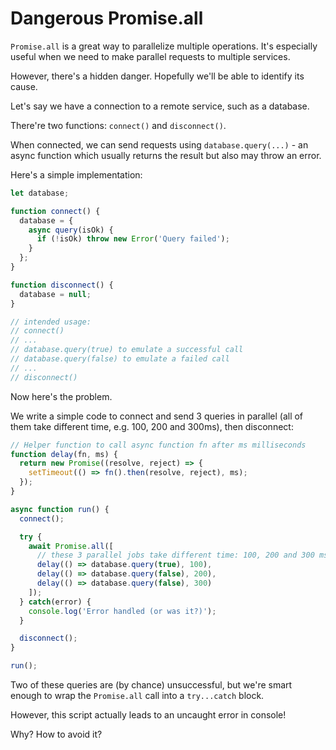 
# Dangerous Promise.all

`Promise.all` is a great way to parallelize multiple operations. It's especially useful when we need to make parallel requests to multiple services.

However, there's a hidden danger. Hopefully we'll be able to identify its cause.

Let's say we have a connection to a remote service, such as a database.

There're two functions: `connect()` and `disconnect()`.

When connected, we can send requests using `database.query(...)` - an async function which usually returns the result but also may throw an error.

Here's a simple implementation:

```js
let database;

function connect() {
  database = {
    async query(isOk) {
      if (!isOk) throw new Error('Query failed');
    }
  };
}

function disconnect() {
  database = null;
}

// intended usage:
// connect()
// ...
// database.query(true) to emulate a successful call
// database.query(false) to emulate a failed call
// ...
// disconnect()
```

Now here's the problem.

We write a simple code to connect and send 3 queries in parallel (all of them take different time, e.g. 100, 200 and 300ms), then disconnect:

```js
// Helper function to call async function fn after ms milliseconds
function delay(fn, ms) {
  return new Promise((resolve, reject) => {
    setTimeout(() => fn().then(resolve, reject), ms);
  });
}

async function run() {
  connect();

  try {
    await Promise.all([
      // these 3 parallel jobs take different time: 100, 200 and 300 ms
      delay(() => database.query(true), 100),
      delay(() => database.query(false), 200),
      delay(() => database.query(false), 300)
    ]);
  } catch(error) {
    console.log('Error handled (or was it?)');
  }

  disconnect();
}

run();
```

Two of these queries are (by chance) unsuccessful, but we're smart enough to wrap the `Promise.all` call into a `try...catch` block.

However, this script actually leads to an uncaught error in console!

Why? How to avoid it?